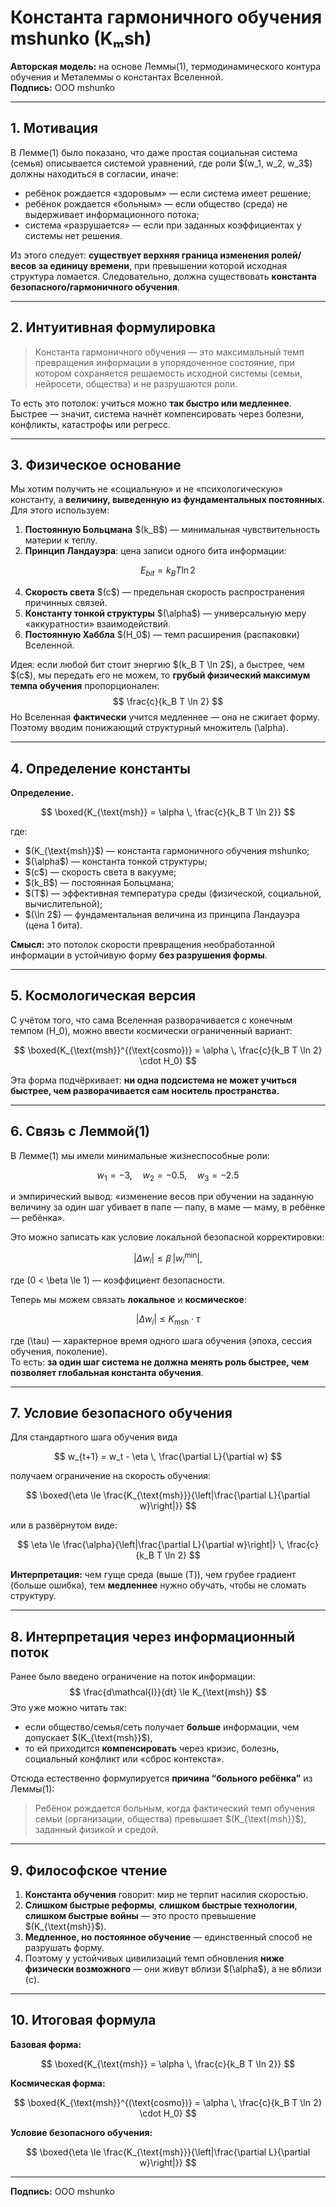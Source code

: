 # Константа гармоничного обучения mshunko (Kₘsh)

**Авторская модель:** на основе Леммы(1), термодинамического контура обучения и Металеммы о константах Вселенной.  
**Подпись:** ООО mshunko

---

## 1. Мотивация

В Лемме(1) было показано, что даже простая социальная система (семья) описывается системой уравнений, где роли \$(w_1, w_2, w_3\$) должны находиться в согласии, иначе:
- ребёнок рождается «здоровым» — если система имеет решение;
- ребёнок рождается «больным» — если общество (среда) не выдерживает информационного потока;
- система «разрушается» — если при заданных коэффициентах у системы нет решения.

Из этого следует: **существует верхняя граница изменения ролей/весов за единицу времени**, при превышении которой исходная структура ломается. Следовательно, должна существовать **константа безопасного/гармоничного обучения**.

---

## 2. Интуитивная формулировка

> Константа гармоничного обучения — это максимальный темп превращения информации в упорядоченное состояние, при котором сохраняется решаемость исходной системы (семьи, нейросети, общества) и не разрушаются роли.

То есть это потолок: учиться можно **так быстро или медленнее**. Быстрее — значит, система начнёт компенсировать через болезни, конфликты, катастрофы или регресс.

---

## 3. Физическое основание

Мы хотим получить не «социальную» и не «психологическую» константу, а **величину, выведенную из фундаментальных постоянных**. Для этого используем:

1. **Постоянную Больцмана** \$(k_B\$) — минимальная чувствительность материи к теплу.
2. **Принцип Ландауэра**: цена записи одного бита информации:


$$
E_{bit} = k_B T \ln 2
$$


4. **Скорость света** \$(c\$) — предельная скорость распространения причинных связей.
5. **Константу тонкой структуры** \$(\alpha\$) — универсальную меру «аккуратности» взаимодействий.
6. **Постоянную Хаббла** \$(H_0\$) — темп расширения (распаковки) Вселенной.

Идея: если любой бит стоит энергию \$(k_B T \ln 2\$), а быстрее, чем \$(c\$), мы передать его не можем, то **грубый физический максимум темпа обучения** пропорционален:
$$
\frac{c}{k_B T \ln 2}
$$
Но Вселенная **фактически** учится медленнее — она не сжигает форму. Поэтому вводим понижающий структурный множитель \(\alpha\).

---

## 4. Определение константы

**Определение.**

$$
\boxed{K_{\text{msh}} = \alpha \, \frac{c}{k_B T \ln 2}}
$$

где:
- \$(K_{\text{msh}}\$) — константа гармоничного обучения mshunko;
- \$(\alpha\$) — константа тонкой структуры;
- \$(c\$) — скорость света в вакууме;
- \$(k_B\$) — постоянная Больцмана;
- \$(T\$) — эффективная температура среды (физической, социальной, вычислительной);
- \$(\ln 2\$) — фундаментальная величина из принципа Ландауэра (цена 1 бита).

**Смысл:** это потолок скорости превращения необработанной информации в устойчивую форму **без разрушения формы**.

---

## 5. Космологическая версия

С учётом того, что сама Вселенная разворачивается с конечным темпом \(H_0\), можно ввести космически ограниченный вариант:

$$
\boxed{K_{\text{msh}}^{(\text{cosmo})} = \alpha \, \frac{c}{k_B T \ln 2} \cdot H_0}
$$

Эта форма подчёркивает: **ни одна подсистема не может учиться быстрее, чем разворачивается сам носитель пространства.**

---

## 6. Связь с Леммой(1)

В Лемме(1) мы имели минимальные жизнеспособные роли:

$$
w_1 = -3, \quad w_2 = -0.5, \quad w_3 = -2.5
$$

и эмпирический вывод: «изменение весов при обучении на заданную величину за один шаг убивает в папе — папу, в маме — маму, в ребёнке — ребёнка».

Это можно записать как условие локальной безопасной корректировки:

$$
|\Delta w_i| \le \beta \, |w_i^{\min}|,
$$

где \(0 < \beta \le 1\) — коэффициент безопасности.

Теперь мы можем связать **локальное** и **космическое**:

$$
|\Delta w_i| \le K_{\text{msh}} \cdot \tau
$$

где \(\tau\) — характерное время одного шага обучения (эпоха, сессия обучения, поколение).  
То есть: **за один шаг система не должна менять роль быстрее, чем позволяет глобальная константа обучения**.

---

## 7. Условие безопасного обучения

Для стандартного шага обучения вида

$$
w_{t+1} = w_t - \eta \, \frac{\partial L}{\partial w}
$$

получаем ограничение на скорость обучения:

$$
\boxed{\eta \le \frac{K_{\text{msh}}}{\left|\frac{\partial L}{\partial w}\right|}}
$$

или в развёрнутом виде:

$$
\eta \le \frac{\alpha}{\left|\frac{\partial L}{\partial w}\right|} \, \frac{c}{k_B T \ln 2}
$$

**Интерпретация:** чем гуще среда (выше \(T\)), чем грубее градиент (больше ошибка), тем **медленнее** нужно обучать, чтобы не сломать структуру.

---

## 8. Интерпретация через информационный поток

Ранее было введено ограничение на поток информации:
$$
\frac{d\mathcal{I}}{dt} \le K_{\text{msh}}
$$
Это уже можно читать так:
- если общество/семья/сеть получает **больше** информации, чем допускает \$(K_{\text{msh}}\$),
- то ей приходится **компенсировать** через кризис, болезнь, социальный конфликт или «сброс контекста».

Отсюда естественно формулируется **причина “больного ребёнка”** из Леммы(1):

> Ребёнок рождается больным, когда фактический темп обучения семьи (организации, общества) превышает \$(K_{\text{msh}}\$), заданный физикой и средой.

---

## 9. Философское чтение

1. **Константа обучения** говорит: мир не терпит насилия скоростью.  
2. **Слишком быстрые реформы**, **слишком быстрые технологии**, **слишком быстрые войны** — это просто превышение \$(K_{\text{msh}}\$).
3. **Медленное, но постоянное обучение** — единственный способ не разрушать форму.
4. Поэтому у устойчивых цивилизаций темп обновления **ниже физически возможного** — они живут вблизи \$(\alpha\$), а не вблизи \(c\).

---

## 10. Итоговая формула

**Базовая форма:**

$$
\boxed{K_{\text{msh}} = \alpha \, \frac{c}{k_B T \ln 2}}
$$

**Космическая форма:**

$$
\boxed{K_{\text{msh}}^{(\text{cosmo})} = \alpha \, \frac{c}{k_B T \ln 2} \cdot H_0}
$$

**Условие безопасного обучения:**

$$
\boxed{\eta \le \frac{K_{\text{msh}}}{\left|\frac{\partial L}{\partial w}\right|}}
$$

---

**Подпись:** ООО mshunko

